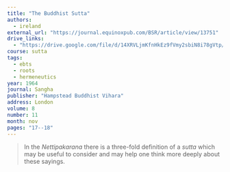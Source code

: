 ```yaml
---
title: "The Buddhist Sutta"
authors:
  - ireland
external_url: "https://journal.equinoxpub.com/BSR/article/view/13751"
drive_links:
  - "https://drive.google.com/file/d/14XRVLjmKfnHkEz9fVmy2sbiN8i78gVtp/view?usp=drivesdk"
course: sutta
tags:
  - ebts
  - roots
  - hermeneutics
year: 1964
journal: Sangha
publisher: "Hampstead Buddhist Vihara"
address: London
volume: 8
number: 11
month: nov
pages: "17--18"
---
```


> In the *Nettipakarana* there is a three-fold definition of a *sutta* which may be useful to consider and may help one think more deeply about these sayings.

